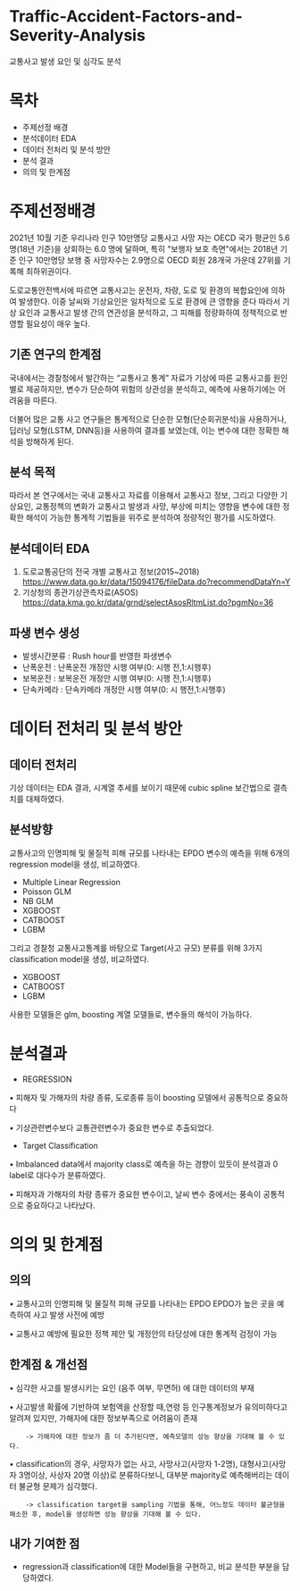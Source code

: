 # Traffic-Accident-Factors-and-Severity-Analysis
교통사고 발생 요인 및 심각도 분석 


# 목차
- 주제선정 배경
- 분석데이터 EDA
- 데이터 전처리 및 분석 방안
- 분석 결과
- 의의 및 한계점


# 주제선정배경

2021년 10월 기준 우리나라 인구 10만명당 교통사고 사망 자는 OECD 국가 평균인 5.6명(18년 기준)을 상회하는 6.0 명에 달하며, 
특히 "보행자 보호 측면"에서는 2018년 기준 인구 10만명당 보행 중 사망자수는 2.9명으로 OECD 회원 28개국 가운데 27위를 기록해 최하위권이다.

도로교통안전백서에 따르면 교통사고는 운전자, 차량, 도로 및 환경의 복합요인에 의하여 발생한다. 
이중 날씨와 기상요인은 일차적으로 도로 환경에 큰 영향을 준다
따라서 기상 요인과 교통사고 발생 간의 연관성을 분석하고, 그 피해를 정량화하여 정책적으로 반영할 필요성이 매우 높다.


## 기존 연구의 한계점
국내에서는 경찰청에서 발간하는 “교통사고 통계” 자료가 기상에 따른 교통사고를 원인 별로 제공하지만, 
변수가 단순하여 위험의 상관성을 분석하고, 예측에 사용하기에는 어려움을 따른다. 

더불어 많은 교통 사고 연구들은 통계적으로 단순한 모형(단순회귀분석)을 사용하거나, 딥러닝 모형(LSTM, DNN등)을 사용하여 결과를 보였는데, 
이는 변수에 대한 정확한 해석을 방해하게 된다.


## 분석 목적

따라서 본 연구에서는 국내 교통사고 자료를 이용해서 교통사고 정보, 그리고 다양한 기상요인, 교통정책의 변화가 
교통사고 발생과 사망, 부상에 미치는 영향을 변수에 대한 정확한 해석이 가능한 통계적 기법들을 위주로 분석하여 정량적인 평가를 시도하였다.


## 분석데이터 EDA
1. 도로교통공단의 전국 개별 교통사고 정보(2015~2018)
https://www.data.go.kr/data/15094176/fileData.do?recommendDataYn=Y 
2. 기상청의 종관기상관측자료(ASOS)
https://data.kma.go.kr/data/grnd/selectAsosRltmList.do?pgmNo=36 


## 파생 변수 생성
- 발생시간분류 : Rush hour를 반영한 파생변수
- 난폭운전 : 난폭운전 개정안 시행 여부(0: 시행 전,1:시행후)
- 보복운전 : 보복운전 개정안 시행 여부(0: 시행 전,1:시행후)
- 단속카메라 : 단속카메라 개정안 시행 여부(0: 시 행전,1:시행후)


# 데이터 전처리 및 분석 방안 

## 데이터 전처리
기상 데이터는 EDA 결과, 시계열 추세를 보이기 때문에 cubic spline 보간법으로 결측치를 대체하였다. 

## 분석방향

교통사고의 인명피해 및 물질적 피해 규모를 나타내는 EPDO 변수의 예측을 위해 6개의 regression model을 생성, 비교하였다. 
- Multiple Linear Regression
- Poisson GLM
- NB GLM
- XGBOOST
- CATBOOST
- LGBM

그리고 경찰청 교통사고통계를 바탕으로 Target(사고 규모) 분류를 위해 3가지 classification model을 생성, 비교하였다. 
- XGBOOST
- CATBOOST
- LGBM

사용한 모델들은 glm, boosting 계열 모델들로, 변수들의 해석이 가능하다.


# 분석결과

- REGRESSION 

• 피해자 및 가해자의 차량 종류, 도로종류 등이 boosting 모델에서 공통적으로 중요하다

• 기상관련변수보다 교통관련변수가 중요한 변수로 추출되었다.



- Target Classification

• Imbalanced data에서 majority class로 예측을 하는 경향이 있듯이 분석결과 0 label로 대다수가 분류하였다.

• 피해자과 가해자의 차량 종류가 중요한 변수이고, 날씨 변수 중에서는 풍속이 공통적으로 중요하다고 나타났다. 


# 의의 및 한계점 

## 의의
• 교통사고의 인명피해 및 물질적 피해 규모를 나타내는 EPDO EPDO가 높은 곳을 예측하여 사고 발생 사전에 예방

• 교통사고 예방에 필요한 정책 제안 및 개정안의 타당성에 대한 통계적 검정이 가능


## 한계점 & 개선점
• 심각한 사고를 발생시키는 요인 (음주 여부, 무면허) 에 대한 데이터의 부재

• 사고발생 확률에 기반하여 보험액을 산정할 때,연령 등 인구통계정보가 유의미하다고 알려져 있지만, 가해자에 대한 정보부족으로 어려움이 존재

        -> 가해자에 대한 정보가 좀 더 추가된다면, 예측모델의 성능 향상을 기대해 볼 수 있다.
  
• classification의 경우, 사망자가 없는 사고, 사망사고(사망자 1-2명), 대형사고(사망자 3명이상, 사상자 20명 이상)로 분류하다보니, 대부분 majority로 예측해버리는 데이터 불균형 문제가 심각했다. 
  
        -> classification target을 sampling 기법을 통해, 어느정도 데이터 불균형을 해소한 후, model을 생성하면 성능 향상을 기대해 볼 수 있다. 


## 내가 기여한 점

- regression과 classification에 대한 Model들을 구현하고, 비교 분석한 부분을 담당하였다.  


